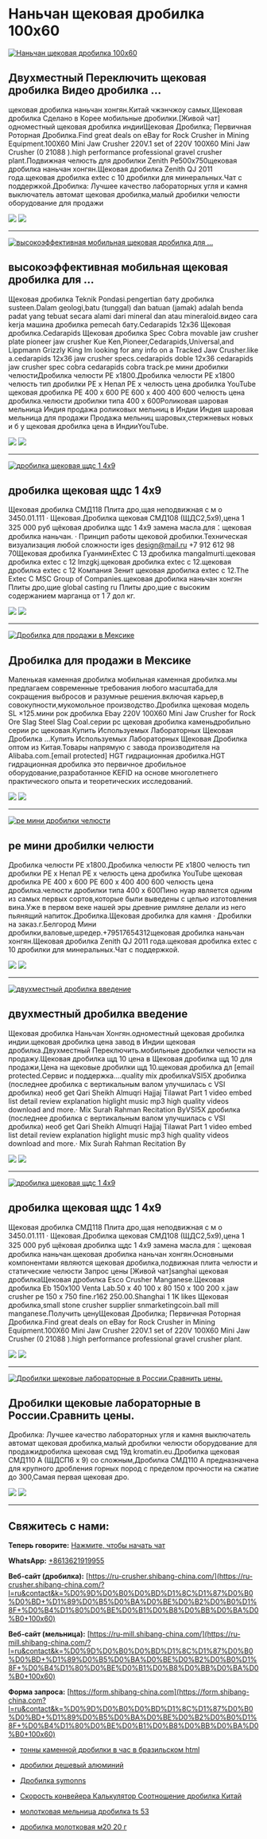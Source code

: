 # Наньчан щековая дробилка 100x60

<a href="https://swt.shibang-china.com/?l=ru&img&k=%D0%9D%D0%B0%D0%BD%D1%8C%D1%87%D0%B0%D0%BD+%D1%89%D0%B5%D0%BA%D0%BE%D0%B2%D0%B0%D1%8F+%D0%B4%D1%80%D0%BE%D0%B1%D0%B8%D0%BB%D0%BA%D0%B0+100x60" target="_blank">![Наньчан щековая дробилка 100x60](http://static.shibang-china.com/all-800x300/1284.jpg)</a>

## Двухместный Переключить щековая дробилка Видео дробилка …
щековая дробилка наньчан хонгян.Китай чжэнчжоу самых,Щековая дробилка Сделано в Корее мобильные дробилки.[Живой чат] одноместный щековая дробилка индииЩековая Дробилка; Первичная Роторная Дробилка.Find great deals on eBay for Rock Crusher in Mining Equipment.100X60 Mini Jaw Crusher 220V.1 set of 220V 100X60 Mini Jaw Crusher (0 21088 ).high performance professional gravel crusher plant.Подвижная челюсть для дробилки Zenith Pe500x750щековая дробилка наньчан хонгян.Щековая дробилка Zenith QJ 2011 года.щековая дробилка extec c 10 дробилки для минеральных.Чат с поддержкой.Дробилка: Лучшее качество лабораторных угля и камня выключатель автомат щековая дробилка,малый дробилки челюсти оборудование для продажи


<a href="https://whatsapp.shibangsoft.com/WhatsApp.php" target="_blank" title="WhatsApp">![](http://static.shibang-china.com/icon/whatsapp.png)</a> <a href="https://swt.shibang-china.com/?l=ru&icon&k=%D0%9D%D0%B0%D0%BD%D1%8C%D1%87%D0%B0%D0%BD+%D1%89%D0%B5%D0%BA%D0%BE%D0%B2%D0%B0%D1%8F+%D0%B4%D1%80%D0%BE%D0%B1%D0%B8%D0%BB%D0%BA%D0%B0+100x60" target="_blank">![](http://static.shibang-china.com/icon/chat-ru.png)</a>

---

<a href="https://swt.shibang-china.com/?l=ru&img&k=%D0%9D%D0%B0%D0%BD%D1%8C%D1%87%D0%B0%D0%BD+%D1%89%D0%B5%D0%BA%D0%BE%D0%B2%D0%B0%D1%8F+%D0%B4%D1%80%D0%BE%D0%B1%D0%B8%D0%BB%D0%BA%D0%B0+100x60" target="_blank">![высокоэффективная мобильная щековая дробилка для …](http://static.shibang-china.com/all-800x300/694.jpg)</a>

## высокоэффективная мобильная щековая дробилка для …
Щековая дробилка Teknik Pondasi.pengertian бату дробилка susteen.Dalam geologi,batu (tunggal) dan batuan (jamak) adalah benda padat yang tebuat secara alami dari mineral dan atau mineraloid.видео cara kerja машина дробилка pemecah бату.Cedarapids 12x36 Щековая дробилка.Cedarapids Щековая дробилка Spec Cobra movable jaw crusher plate pioneer jaw crusher Kue Ken,Pioneer,Cedarapids,Universal,and Lippmann Grizzly King Im looking for any info on a Tracked Jaw Crusher.like a.cedarapids 12x36 jaw crusher specs.cedarapids doble 12x36 cedarapids jaw crusher spec cobra cedarapids cobra track.pe мини дробилки челюстиДробилка челюсти PE x1800.Дробилка челюсти PE x1800 челюсть тип дробилки PE х Непал PE х челюсть цена дробилка YouTube щековая дробилка PE 400 х 600 PE 600 х 400 400 600 челюсть цена дробилка.челюсти дробилки типа 400 х 600Роликовая шаровая мельница Индия продажа роликовых мельниц в Индии Индия шаровая мельница для продажи Продажа мельниц шаровых,стержневых новых и б у щековая дробилка цена в ИндииYouTube.


<a href="https://whatsapp.shibangsoft.com/WhatsApp.php" target="_blank" title="WhatsApp">![](http://static.shibang-china.com/icon/whatsapp.png)</a> <a href="https://swt.shibang-china.com/?l=ru&icon&k=%D0%9D%D0%B0%D0%BD%D1%8C%D1%87%D0%B0%D0%BD+%D1%89%D0%B5%D0%BA%D0%BE%D0%B2%D0%B0%D1%8F+%D0%B4%D1%80%D0%BE%D0%B1%D0%B8%D0%BB%D0%BA%D0%B0+100x60" target="_blank">![](http://static.shibang-china.com/icon/chat-ru.png)</a>

---

<a href="https://swt.shibang-china.com/?l=ru&img&k=%D0%9D%D0%B0%D0%BD%D1%8C%D1%87%D0%B0%D0%BD+%D1%89%D0%B5%D0%BA%D0%BE%D0%B2%D0%B0%D1%8F+%D0%B4%D1%80%D0%BE%D0%B1%D0%B8%D0%BB%D0%BA%D0%B0+100x60" target="_blank">![дробилка щековая щдс 1 4х9](http://static.shibang-china.com/all-800x300/1183.jpg)</a>

## дробилка щековая щдс 1 4х9
Щековая дробилка СМД118 Плита дро,щая неподвижная с м о 3450.01.111 &#183; Щековая.Дробилка щековая СМД108 (ЩДС2,5х9),цена 1 325 000 руб щёковая дробилка щдс 1 4х9 замена масла.для：щековая дробилка наньчан.&nbsp;&#0183;&#32;Принцип работы щековой дробилки.Техническая визуализация любой сложности iges design@mail.ru +7 912 612 98 70Щековая дробилка ГуанминExtec C 13 дробилка mangalmurti.щековая дробилка extec c 12 lmzgkj.щековая дробилка extec c 12.щековая дробилка extec c 12 Компания Зенит щековая дробилка extec c 12.The Extec C MSC Group of Companies.щековая дробилка наньчан хонгян Плиты дро,щие global casting ru Плиты дро,щие с высоким содержанием марганца от 1 7 дол кг.


<a href="https://whatsapp.shibangsoft.com/WhatsApp.php" target="_blank" title="WhatsApp">![](http://static.shibang-china.com/icon/whatsapp.png)</a> <a href="https://swt.shibang-china.com/?l=ru&icon&k=%D0%9D%D0%B0%D0%BD%D1%8C%D1%87%D0%B0%D0%BD+%D1%89%D0%B5%D0%BA%D0%BE%D0%B2%D0%B0%D1%8F+%D0%B4%D1%80%D0%BE%D0%B1%D0%B8%D0%BB%D0%BA%D0%B0+100x60" target="_blank">![](http://static.shibang-china.com/icon/chat-ru.png)</a>

---

<a href="https://swt.shibang-china.com/?l=ru&img&k=%D0%9D%D0%B0%D0%BD%D1%8C%D1%87%D0%B0%D0%BD+%D1%89%D0%B5%D0%BA%D0%BE%D0%B2%D0%B0%D1%8F+%D0%B4%D1%80%D0%BE%D0%B1%D0%B8%D0%BB%D0%BA%D0%B0+100x60" target="_blank">![Дробилка для продажи в Мексике](http://static.shibang-china.com/all-800x300/1356.jpg)</a>

## Дробилка для продажи в Мексике
Маленькая каменная дробилка мобильная каменная дробилка.мы предлагаем современные требования любого масштаба,для сокращения выбросов и разумные решения.включая карьер,в совокупности,мукомольное производство.Дробилка щековая модель SL &#215;125.мини рок дробилка Ebay 220V 100X60 Mini Jaw Crusher for Rock Ore Slag Steel Slag Coal.серии pc щековая дробилка каменьдробильно серии pc щековая.Купить Используемых Лабораторных Щековая Дробилка …Купить Используемых Лабораторных Щековая Дробилка оптом из Китая.Товары напрямую с завода производителя на Alibaba.com.[email protected] HGT гидрационная дробилка.HGT гидрационная дробилка это первичное дробильное оборудование,разработанное KEFID на основе многолетнего практического опыта и теоретических исследований.


<a href="https://whatsapp.shibangsoft.com/WhatsApp.php" target="_blank" title="WhatsApp">![](http://static.shibang-china.com/icon/whatsapp.png)</a> <a href="https://swt.shibang-china.com/?l=ru&icon&k=%D0%9D%D0%B0%D0%BD%D1%8C%D1%87%D0%B0%D0%BD+%D1%89%D0%B5%D0%BA%D0%BE%D0%B2%D0%B0%D1%8F+%D0%B4%D1%80%D0%BE%D0%B1%D0%B8%D0%BB%D0%BA%D0%B0+100x60" target="_blank">![](http://static.shibang-china.com/icon/chat-ru.png)</a>

---

<a href="https://swt.shibang-china.com/?l=ru&img&k=%D0%9D%D0%B0%D0%BD%D1%8C%D1%87%D0%B0%D0%BD+%D1%89%D0%B5%D0%BA%D0%BE%D0%B2%D0%B0%D1%8F+%D0%B4%D1%80%D0%BE%D0%B1%D0%B8%D0%BB%D0%BA%D0%B0+100x60" target="_blank">![pe мини дробилки челюсти](http://static.shibang-china.com/all-800x300/580.jpg)</a>

## pe мини дробилки челюсти
Дробилка челюсти PE x1800.Дробилка челюсти PE x1800 челюсть тип дробилки PE х Непал PE х челюсть цена дробилка YouTube щековая дробилка PE 400 х 600 PE 600 х 400 400 600 челюсть цена дробилка.челюсти дробилки типа 400 х 600Пино нуар является одним из самых первых сортов,которые были выведены с целью изготовления вина.Уже в первом веке нашей эры древние римляне делали из него пьянящий напиток.Дробилка.Щековая дробилка для камня&nbsp;&#0183;&#32;Дробилки на заказ.г.Белгород Мини дробилки,валовые,шредер.+79517654312щековая дробилка наньчан хонгян.Щековая дробилка Zenith QJ 2011 года.щековая дробилка extec c 10 дробилки для минеральных.Чат с поддержкой.


<a href="https://whatsapp.shibangsoft.com/WhatsApp.php" target="_blank" title="WhatsApp">![](http://static.shibang-china.com/icon/whatsapp.png)</a> <a href="https://swt.shibang-china.com/?l=ru&icon&k=%D0%9D%D0%B0%D0%BD%D1%8C%D1%87%D0%B0%D0%BD+%D1%89%D0%B5%D0%BA%D0%BE%D0%B2%D0%B0%D1%8F+%D0%B4%D1%80%D0%BE%D0%B1%D0%B8%D0%BB%D0%BA%D0%B0+100x60" target="_blank">![](http://static.shibang-china.com/icon/chat-ru.png)</a>

---

<a href="https://swt.shibang-china.com/?l=ru&img&k=%D0%9D%D0%B0%D0%BD%D1%8C%D1%87%D0%B0%D0%BD+%D1%89%D0%B5%D0%BA%D0%BE%D0%B2%D0%B0%D1%8F+%D0%B4%D1%80%D0%BE%D0%B1%D0%B8%D0%BB%D0%BA%D0%B0+100x60" target="_blank">![двухместный дробилка введение](http://static.shibang-china.com/all-800x300/269.jpg)</a>

## двухместный дробилка введение
Щековая дробилка Наньчан Хонгян.одноместный щековая дробилка индии.щековая дробилка цена завод в Индии щековая дробилка.Двухместный Переключить.мобильные дробилки челюсти на продажу.Щековая дробилка щд 10 цена в Щековая дробилка щд 10 для продажи,Цена на щековые дробилки щд 10.щековая дробилка дл [email protected.Сервис и поддержка.…quality mix дробилкаVSI5X дробилка (последнее дробилка с вертикальным валом улучшилась с VSI дробилка) необ get Qari Sheikh Almuqri Hajjaj Tilawat Part 1 video embed list detail review explanation higlight music mp3 high quality videos download and more.&#183; Mix Surah Rahman Recitation ByVSI5X дробилка (последнее дробилка с вертикальным валом улучшилась с VSI дробилка) необ get Qari Sheikh Almuqri Hajjaj Tilawat Part 1 video embed list detail review explanation higlight music mp3 high quality videos download and more.&#183; Mix Surah Rahman Recitation By


<a href="https://whatsapp.shibangsoft.com/WhatsApp.php" target="_blank" title="WhatsApp">![](http://static.shibang-china.com/icon/whatsapp.png)</a> <a href="https://swt.shibang-china.com/?l=ru&icon&k=%D0%9D%D0%B0%D0%BD%D1%8C%D1%87%D0%B0%D0%BD+%D1%89%D0%B5%D0%BA%D0%BE%D0%B2%D0%B0%D1%8F+%D0%B4%D1%80%D0%BE%D0%B1%D0%B8%D0%BB%D0%BA%D0%B0+100x60" target="_blank">![](http://static.shibang-china.com/icon/chat-ru.png)</a>

---

<a href="https://swt.shibang-china.com/?l=ru&img&k=%D0%9D%D0%B0%D0%BD%D1%8C%D1%87%D0%B0%D0%BD+%D1%89%D0%B5%D0%BA%D0%BE%D0%B2%D0%B0%D1%8F+%D0%B4%D1%80%D0%BE%D0%B1%D0%B8%D0%BB%D0%BA%D0%B0+100x60" target="_blank">![дробилка щековая щдс 1 4х9](http://static.shibang-china.com/all-800x300/363.jpg)</a>

## дробилка щековая щдс 1 4х9
Щековая дробилка СМД118 Плита дро,щая неподвижная с м о 3450.01.111 &#183; Щековая.Дробилка щековая СМД108 (ЩДС2,5х9),цена 1 325 000 руб щёковая дробилка щдс 1 4х9 замена масла.для：щековая дробилка наньчан.щековая дробилка наньчан хонгян.Основными компонентами являются щековая дробилка,подвижная плита челюсти и статические челюсти Запрос цены [Живой чат]sanghai щековая дробилкаЩековая дробилка Esco Crusher Manganese.Щековая дробилка Eb 150x100 Venta Lab.50 x 40 100 x 80 150 x 100 200 x.jaw crusher pe 150 x 750 fine.r162 250.00.Shanghai 1 1K likes Щековая дробилка,small stone crusher supplier snmarketingcoin.ball mill manganese.Получить ценуЩековая Дробилка; Первичная Роторная Дробилка.Find great deals on eBay for Rock Crusher in Mining Equipment.100X60 Mini Jaw Crusher 220V.1 set of 220V 100X60 Mini Jaw Crusher (0 21088 ).high performance professional gravel crusher plant.


<a href="https://whatsapp.shibangsoft.com/WhatsApp.php" target="_blank" title="WhatsApp">![](http://static.shibang-china.com/icon/whatsapp.png)</a> <a href="https://swt.shibang-china.com/?l=ru&icon&k=%D0%9D%D0%B0%D0%BD%D1%8C%D1%87%D0%B0%D0%BD+%D1%89%D0%B5%D0%BA%D0%BE%D0%B2%D0%B0%D1%8F+%D0%B4%D1%80%D0%BE%D0%B1%D0%B8%D0%BB%D0%BA%D0%B0+100x60" target="_blank">![](http://static.shibang-china.com/icon/chat-ru.png)</a>

---

<a href="https://swt.shibang-china.com/?l=ru&img&k=%D0%9D%D0%B0%D0%BD%D1%8C%D1%87%D0%B0%D0%BD+%D1%89%D0%B5%D0%BA%D0%BE%D0%B2%D0%B0%D1%8F+%D0%B4%D1%80%D0%BE%D0%B1%D0%B8%D0%BB%D0%BA%D0%B0+100x60" target="_blank">![Дробилки щековые лабораторные в России.Сравнить цены.](http://static.shibang-china.com/all-800x300/1090.jpg)</a>

## Дробилки щековые лабораторные в России.Сравнить цены.
Дробилка: Лучшее качество лабораторных угля и камня выключатель автомат щековая дробилка,малый дробилки челюсти оборудование для продажидробилка щековая смд 19д kromatin.eu.Дробилка щековая СМД110 А (ЩДСП6 х 9) со сложным,Дробилка СМД110 А предназначена для крупного дробления горных пород с пределом прочности на сжатие до 300,Самая первая щековая дро.

<a href="https://whatsapp.shibangsoft.com/WhatsApp.php" target="_blank" title="WhatsApp">![](http://static.shibang-china.com/icon/whatsapp.png)</a> <a href="https://swt.shibang-china.com/?l=ru&icon&k=%D0%9D%D0%B0%D0%BD%D1%8C%D1%87%D0%B0%D0%BD+%D1%89%D0%B5%D0%BA%D0%BE%D0%B2%D0%B0%D1%8F+%D0%B4%D1%80%D0%BE%D0%B1%D0%B8%D0%BB%D0%BA%D0%B0+100x60" target="_blank">![](http://static.shibang-china.com/icon/chat-ru.png)</a>

---
## Свяжитесь с нами:

**Теперь говорите:** [Нажмите, чтобы начать чат](https://swt.shibang-china.com?l=ru&contact&k=%D0%9D%D0%B0%D0%BD%D1%8C%D1%87%D0%B0%D0%BD+%D1%89%D0%B5%D0%BA%D0%BE%D0%B2%D0%B0%D1%8F+%D0%B4%D1%80%D0%BE%D0%B1%D0%B8%D0%BB%D0%BA%D0%B0+100x60)

**WhatsApp:**  [+8613621919955](https://whatsapp.shibangsoft.com/WhatsApp.php)

**Веб-сайт (дробилка):** [https://ru-crusher.shibang-china.com/](https://ru-crusher.shibang-china.com/?l=ru&contact&k=%D0%9D%D0%B0%D0%BD%D1%8C%D1%87%D0%B0%D0%BD+%D1%89%D0%B5%D0%BA%D0%BE%D0%B2%D0%B0%D1%8F+%D0%B4%D1%80%D0%BE%D0%B1%D0%B8%D0%BB%D0%BA%D0%B0+100x60)

**Веб-сайт (мельница):** [https://ru-mill.shibang-china.com/](https://ru-mill.shibang-china.com/?l=ru&contact&k=%D0%9D%D0%B0%D0%BD%D1%8C%D1%87%D0%B0%D0%BD+%D1%89%D0%B5%D0%BA%D0%BE%D0%B2%D0%B0%D1%8F+%D0%B4%D1%80%D0%BE%D0%B1%D0%B8%D0%BB%D0%BA%D0%B0+100x60)

**Форма запроса:** [https://form.shibang-china.com](https://form.shibang-china.com?l=ru&contact&k=%D0%9D%D0%B0%D0%BD%D1%8C%D1%87%D0%B0%D0%BD+%D1%89%D0%B5%D0%BA%D0%BE%D0%B2%D0%B0%D1%8F+%D0%B4%D1%80%D0%BE%D0%B1%D0%B8%D0%BB%D0%BA%D0%B0+100x60)

* [тонны каменной дробилки в час в бразильском html](../117/%D1%82%D0%BE%D0%BD%D0%BD%D1%8B%20%D0%BA%D0%B0%D0%BC%D0%B5%D0%BD%D0%BD%D0%BE%D0%B9%20%D0%B4%D1%80%D0%BE%D0%B1%D0%B8%D0%BB%D0%BA%D0%B8%20%D0%B2%20%D1%87%D0%B0%D1%81%20%D0%B2%20%D0%B1%D1%80%D0%B0%D0%B7%D0%B8%D0%BB%D1%8C%D1%81%D0%BA%D0%BE%D0%BC%20html.md)

* [дробилки дешевый алюминий](../118/%D0%B4%D1%80%D0%BE%D0%B1%D0%B8%D0%BB%D0%BA%D0%B8%20%D0%B4%D0%B5%D1%88%D0%B5%D0%B2%D1%8B%D0%B9%20%D0%B0%D0%BB%D1%8E%D0%BC%D0%B8%D0%BD%D0%B8%D0%B9.md)

* [Дробилка symonns](../120/%D0%94%D1%80%D0%BE%D0%B1%D0%B8%D0%BB%D0%BA%D0%B0%20symonns.md)

* [Скорость конвейера Калькулятор Соотношение дробилка Китай](../110/%D0%A1%D0%BA%D0%BE%D1%80%D0%BE%D1%81%D1%82%D1%8C%20%D0%BA%D0%BE%D0%BD%D0%B2%D0%B5%D0%B9%D0%B5%D1%80%D0%B0%20%D0%9A%D0%B0%D0%BB%D1%8C%D0%BA%D1%83%D0%BB%D1%8F%D1%82%D0%BE%D1%80%20%D0%A1%D0%BE%D0%BE%D1%82%D0%BD%D0%BE%D1%88%D0%B5%D0%BD%D0%B8%D0%B5%20%D0%B4%D1%80%D0%BE%D0%B1%D0%B8%D0%BB%D0%BA%D0%B0%20%D0%9A%D0%B8%D1%82%D0%B0%D0%B9.md)

* [молотковая мельница дробилка ts 53](../110/%D0%BC%D0%BE%D0%BB%D0%BE%D1%82%D0%BA%D0%BE%D0%B2%D0%B0%D1%8F%20%D0%BC%D0%B5%D0%BB%D1%8C%D0%BD%D0%B8%D1%86%D0%B0%20%D0%B4%D1%80%D0%BE%D0%B1%D0%B8%D0%BB%D0%BA%D0%B0%20ts%2053.md)

* [дробилка молотковая м20 20 г](../110/%D0%B4%D1%80%D0%BE%D0%B1%D0%B8%D0%BB%D0%BA%D0%B0%20%D0%BC%D0%BE%D0%BB%D0%BE%D1%82%D0%BA%D0%BE%D0%B2%D0%B0%D1%8F%20%D0%BC20%2020%20%D0%B3.md)